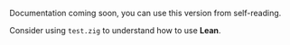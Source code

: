 Documentation coming soon, you can use this version from self-reading.

Consider using `test.zig` to understand how to use **Lean**.
